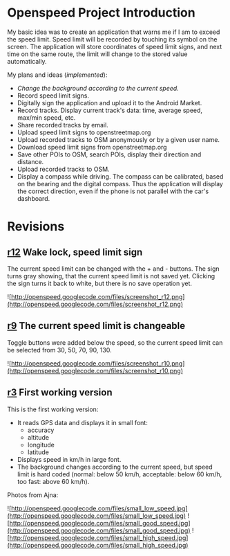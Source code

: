 # Openspeed Project Introduction #

My basic idea was to create an application that warns me if I am to exceed the speed limit. Speed limit will be recorded by touching its symbol on the screen. The application will store coordinates of speed limit signs, and next time on the same route, the limit will change to the stored value automatically.

My plans and ideas (_implemented_):

  * _Change the background according to the current speed._
  * Record speed limit signs.
  * Digitally sign the application and upload it to the Android Market.
  * Record tracks. Display current track's data: time, average speed, max/min speed, etc.
  * Share recorded tracks by email.
  * Upload speed limit signs to openstreetmap.org
  * Upload recorded tracks to OSM anonymously or by a given user name.
  * Download speed limit signs from openstreetmap.org
  * Save other POIs to OSM, search POIs, display their direction and distance.
  * Upload recorded tracks to OSM.
  * Display a compass while driving. The compass can be calibrated, based on the bearing and the digital compass. Thus the application will display the correct direction, even if the phone is not parallel with the car's dashboard.

# Revisions #

## [r12](https://code.google.com/p/openspeed/source/detail?r=12) Wake lock, speed limit sign ##

The current speed limit can be changed with the + and - buttons. The sign turns gray showing, that the current speed limit is not saved yet. Clicking the sign turns it back to white, but there is no save operation yet.

![http://openspeed.googlecode.com/files/screenshot_r12.png](http://openspeed.googlecode.com/files/screenshot_r12.png)

## [r9](https://code.google.com/p/openspeed/source/detail?r=9) The current speed limit is changeable ##

Toggle buttons were added below the speed, so the current speed limit can be selected from 30, 50, 70, 90, 130.

![http://openspeed.googlecode.com/files/screenshot_r10.png](http://openspeed.googlecode.com/files/screenshot_r10.png)

## [r3](https://code.google.com/p/openspeed/source/detail?r=3) First working version ##

This is the first working version:
  * It reads GPS data and displays it in small font:
    * accuracy
    * altitude
    * longitude
    * latitude
  * Displays speed in km/h in large font.
  * The background changes according to the current speed, but speed limit is hard coded  (normal: below 50 km/h, acceptable: below 60 km/h, too fast: above 60 km/h).

Photos from Ajna:

![http://openspeed.googlecode.com/files/small_low_speed.jpg](http://openspeed.googlecode.com/files/small_low_speed.jpg)
![http://openspeed.googlecode.com/files/small_good_speed.jpg](http://openspeed.googlecode.com/files/small_good_speed.jpg)
![http://openspeed.googlecode.com/files/small_high_speed.jpg](http://openspeed.googlecode.com/files/small_high_speed.jpg)

